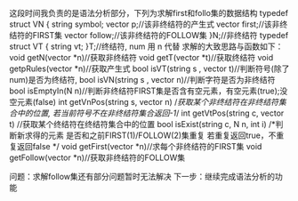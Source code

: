 这段时间我负责的是语法分析部分，下列为求解first和follo集的数据结构
typedef struct VN
{
	string symbol;
	vector<string> p;//该非终结符的产生式
	vector<string> first;//该非终结符的FIRST集
	vector<string> follow;//该非终结符的FOLLOW集
}N;//非终结符
typedef  struct VT
{
	string vt;
}T;//终结符, num 用 n 代替
求解的大致思路与函数如下：
void getN(vector<N> *n)//获取非终结符
void getT(vector<T> *t)//获取终结符
void getpRules(vector<N> *n)//获取产生式
bool isVT(string s , vector<T> t)//判断符号(除了num)是否为终结符,
bool isVN(string s , vector<N> n)//判断字符是否为非终结符
bool isEmptyIn(N n)//判断非终结符FIRST集是否含有空元素，有空元素(true);没空元素(false)
int getVnPos(string s, vector<N> n)
/*获取某个非终结符在非终结符集合中的位置,
 若当前符号不在非终结符集合返回-1*/
int getVtPos(string c, vector<T> t)
//获取某个终结符在终结符集合中的位置
bool isExist(string c, N n, int i)
/*判断新求得的元素 是否和之前FIRST(1)/FOLLOW(2)集重复
	若重复返回true，不重复返回false
*/
void getFirst(vector<N> *n)//求每个非终结符的FIRST集
void getFollow(vector<N> *n)//获取非终结符的FOLLOW集

问题：求解follow集还有部分问题暂时无法解决
下一步：继续完成语法分析的功能

